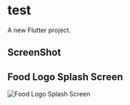 # test

A new Flutter project.

## ScreenShot

## Food Logo Splash Screen
![Food Logo Splash Screen](https://user-images.githubusercontent.com/60134479/172093300-e60a7e03-a711-4d88-bc14-9d04daddb026.png)
